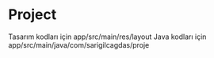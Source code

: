 # Project

Tasarım kodları için app/src/main/res/layout
Java kodları için app/src/main/java/com/sarigilcagdas/proje
